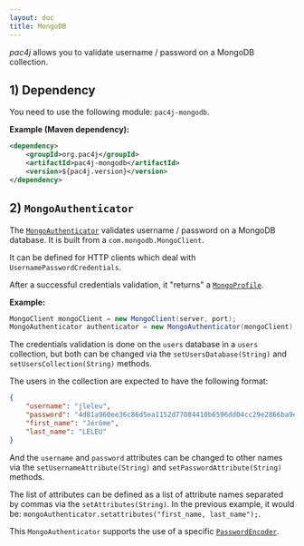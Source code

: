 ```yaml
---
layout: doc
title: MongoDB
---
```


*pac4j* allows you to validate username / password on a MongoDB collection.

## 1) Dependency

You need to use the following module: `pac4j-mongodb`.

**Example (Maven dependency):**

```xml
<dependency>
    <groupId>org.pac4j</groupId>
    <artifactId>pac4j-mongodb</artifactId>
    <version>${pac4j.version}</version>
</dependency>
```

## 2) `MongoAuthenticator`

The [`MongoAuthenticator`](https://github.com/pac4j/pac4j/blob/master/pac4j-mongo/src/main/java/org/pac4j/mongo/credentials/authenticator/MongoAuthenticator.java) validates username / password on a MongoDB database. It is built from a `com.mongodb.MongoClient`.

It can be defined for HTTP clients which deal with `UsernamePasswordCredentials`.

After a successful credentials validation, it "returns" a [`MongoProfile`](https://github.com/pac4j/pac4j/blob/master/pac4j-mongo/src/main/java/org/pac4j/mongo/profile/MongoProfile.java).

**Example:**

```java
MongoClient mongoClient = new MongoClient(server, port);
MongoAuthenticator authenticator = new MongoAuthenticator(mongoClient);
```

The credentials validation is done on the `users` database in a `users` collection, but both can be changed via the `setUsersDatabase(String)` and `setUsersCollection(String)` methods.

The users in the collection are expected to have the following format:

```json
{
	"username": "jleleu",
	"password": "4d81a960ee36c86d5ea1152d77084410b6596dd04cc29e2866ba9ea2c60e22f8",
	"first_name": "Jérôme",
	"last_name": "LELEU"
} 
```

And the `username` and `password` attributes can be changed to other names via the `setUsernameAttribute(String)` and `setPasswordAttribute(String)` methods.

The list of attributes can be defined as a list of attribute names separated by commas via the `setAttributes(String)`. In the previous example, it would be: `mongoAuthenticator.setattributes("first_name, last_name");`.

This `MongoAuthenticator` supports the use of a specific [`PasswordEncoder`](/docs/authenticators.html#passwordencoder).
